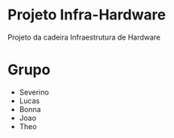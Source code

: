 # Projeto Infra-Hardware


Projeto da cadeira Infraestrutura de Hardware
# Grupo
- Severino
- Lucas
- Bonna
- Joao
- Theo
